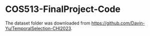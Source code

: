 # COS513-FinalProject-Code

The dataset folder was downloaded from https://github.com/Davin-Yu/TemporalSelection-CHI2023.
